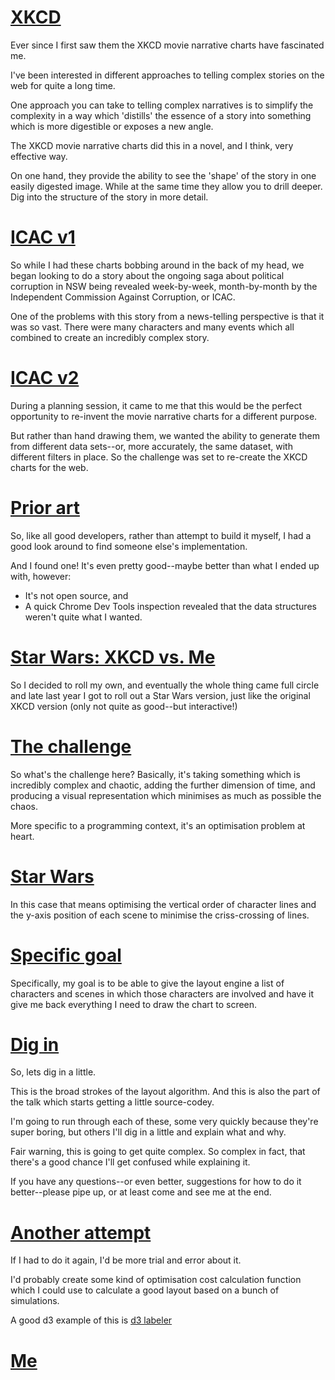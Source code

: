 # [XKCD](https://xkcd.com/657/large/)
Ever since I first saw them the XKCD movie narrative charts have fascinated me.

I've been interested in different approaches to telling complex stories on the web for quite a long time.

One approach you can take to telling complex narratives is to simplify the complexity in a way which 'distills' the essence of a story into something which is more digestible or exposes a new angle.

The XKCD movie narrative charts did this in a novel, and I think, very effective way.

On one hand, they provide the ability to see the 'shape' of the story in one easily digested image. While at the same time they allow you to drill deeper. Dig into the structure of the story in more detail.

# [ICAC v1](http://www.abc.net.au/news/2014-04-29/icac-relationships-graph/5391038)
So while I had these charts bobbing around in the back of my head, we began looking to do a story about the ongoing saga about political corruption in NSW being revealed week-by-week, month-by-month by the Independent Commission Against Corruption, or ICAC.

One of the problems with this story from a news-telling perspective is that it was so vast. There were many characters and many events which all combined to create an incredibly complex story.

# [ICAC v2](http://www.abc.net.au/news/2014-08-21/untangling-the-web-how-the-icac-scandal-unfolded/5686346)
During a planning session, it came to me that this would be the perfect opportunity to re-invent the movie narrative charts for a different purpose.

But rather than hand drawing them, we wanted the ability to generate them from different data sets--or, more accurately, the same dataset, with different filters in place. So the challenge was set to re-create the XKCD charts for the web.

# [Prior art](https://csclub.uwaterloo.ca/~n2iskand/?page_id=13)
So, like all good developers, rather than attempt to build it myself, I had a good look around to find someone else's implementation.

And I found one! It's even pretty good--maybe better than what I ended up with, however:
- It's not open source, and
- A quick Chrome Dev Tools inspection revealed that the data structures weren't quite what I wanted.

# [Star Wars: XKCD vs. Me](http://www.abc.net.au/news/2015-12-16/star-wars-every-scene/7013826)
So I decided to roll my own, and eventually the whole thing came full circle and late last year I got to roll out a Star Wars version, just like the original XKCD version (only not quite as good--but interactive!)

# [The challenge](https://cloudup.com/cuGKTIXORC8)
So what's the challenge here? Basically, it's taking something which is incredibly complex and chaotic, adding the further dimension of time, and producing a visual representation which minimises as much as possible the chaos.

More specific to a programming context, it's an optimisation problem at heart.

# [Star Wars](http://localhost:8000/)
In this case that means optimising the vertical order of character lines and the y-axis position of each scene to minimise the criss-crossing of lines.

# [Specific goal](https://github.com/abcnews/d3-layout-narrative)
Specifically, my goal is to be able to give the layout engine a list of characters and scenes in which those characters are involved and have it give me back everything I need to draw the chart to screen.

# [Dig in](https://abcnews.github.io/d3-layout-narrative/#section-39)
So, lets dig in a little.

This is the broad strokes of the layout algorithm. And this is also the part of the talk which starts getting a little source-codey.

I'm going to run through each of these, some very quickly because they're super boring, but others I'll dig in a little and explain what and why.

Fair warning, this is going to get quite complex. So complex in fact, that there's a good chance I'll get confused while explaining it.

If you have any questions--or even better, suggestions for how to do it better--please pipe up, or at least come and see me at the end.

# [Another attempt](https://www.wikiwand.com/en/Stochastic_optimization)
If I had to do it again, I'd be more trial and error about it.

I'd probably create some kind of optimisation cost calculation function which I could use to calculate a good layout based on a bunch of simulations.

A good d3 example of this is [d3 labeler](https://github.com/tinker10/D3-Labeler)

# [Me](https://twitter.com/drzax)
